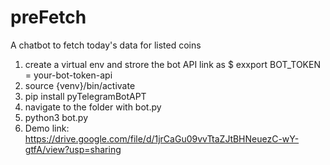 # preFetch
A chatbot to fetch today's data for listed coins

1. create a virtual env and strore the bot API link as $ exxport BOT_TOKEN = your-bot-token-api
2. source {venv}/bin/activate
3. pip install pyTelegramBotAPT
4. navigate to the folder with bot.py
5. python3 bot.py
6. Demo link: https://drive.google.com/file/d/1jrCaGu09vvTtaZJtBHNeuezC-wY-gtfA/view?usp=sharing 
